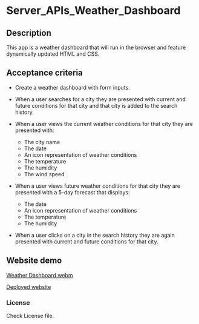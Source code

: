# Server_APIs_Weather_Dashboard

## Description
This app is a weather dashboard that will run in the browser and feature dynamically updated HTML and CSS.

## Acceptance criteria
- Create a weather dashboard with form inputs.

- When a user searches for a city they are presented with current and future conditions for that city and that city is added to the search history.

- When a user views the current weather conditions for that city they are presented with:
    - The city name
    - The date
    - An icon representation of weather conditions
    - The temperature
    - The humidity
    - The wind speed

- When a user views future weather conditions for that city they are presented with a 5-day forecast that displays:
    - The date
    - An icon representation of weather conditions
    - The temperature
    - The humidity

- When a user clicks on a city in the search history they are again presented with current and future conditions for that city.

## Website demo

[Weather Dashboard.webm](https://user-images.githubusercontent.com/119010465/218476902-5c06fbaa-003b-4a35-8b22-333920ad0919.webm)

[Deployed website](https://drzazga88.github.io/Server_APIs_Weather_Dashboard/#)

### License
Check License file.
